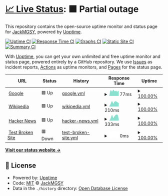 # [📈 Live Status](https://JackMcLeanGSY.github.io/status-page): <!--live status--> **🟧 Partial outage**

This repository contains the open-source uptime monitor and status page for [JackMGSY](https://jackclean2015.wixsite.com/totalaviationyt), powered by [Upptime](https://github.com/upptime/upptime).

[![Uptime CI](https://github.com/JackMcLeanGSY/status-page/workflows/Uptime%20CI/badge.svg)](https://github.com/JackMcLeanGSY/status-page/actions?query=workflow%3A%22Uptime+CI%22)
[![Response Time CI](https://github.com/JackMcLeanGSY/status-page/workflows/Response%20Time%20CI/badge.svg)](https://github.com/JackMcLeanGSY/status-page/actions?query=workflow%3A%22Response+Time+CI%22)
[![Graphs CI](https://github.com/JackMcLeanGSY/status-page/workflows/Graphs%20CI/badge.svg)](https://github.com/JackMcLeanGSY/status-page/actions?query=workflow%3A%22Graphs+CI%22)
[![Static Site CI](https://github.com/JackMcLeanGSY/status-page/workflows/Static%20Site%20CI/badge.svg)](https://github.com/JackMcLeanGSY/status-page/actions?query=workflow%3A%22Static+Site+CI%22)
[![Summary CI](https://github.com/JackMcLeanGSY/status-page/workflows/Summary%20CI/badge.svg)](https://github.com/JackMcLeanGSY/status-page/actions?query=workflow%3A%22Summary+CI%22)

With [Upptime](https://upptime.js.org), you can get your own unlimited and free uptime monitor and status page, powered entirely by a GitHub repository. We use [Issues](https://github.com/JackMcLeanGSY/status-page/issues) as incident reports, [Actions](https://github.com/JackMcLeanGSY/status-page/actions) as uptime monitors, and [Pages](https://JackMcLeanGSY.github.io/status-page) for the status page.

<!--start: status pages-->
<!-- This summary is generated by Upptime (https://github.com/upptime/upptime) -->
<!-- Do not edit this manually, your changes will be overwritten -->
<!-- prettier-ignore -->
| URL | Status | History | Response Time | Uptime |
| --- | ------ | ------- | ------------- | ------ |
| <img alt="" src="https://icons.duckduckgo.com/ip3/www.google.com.ico" height="13"> [Google](https://www.google.com) | 🟩 Up | [google.yml](https://github.com/JackMcLeanGSY/status-page/commits/HEAD/history/google.yml) | <details><summary><img alt="Response time graph" src="./graphs/google/response-time-week.png" height="20"> 77ms</summary><br><a href="https://JackMcLeanGSY.github.io/status-page/history/google"><img alt="Response time 104" src="https://img.shields.io/endpoint?url=https%3A%2F%2Fraw.githubusercontent.com%2FJackMcLeanGSY%2Fstatus-page%2FHEAD%2Fapi%2Fgoogle%2Fresponse-time.json"></a><br><a href="https://JackMcLeanGSY.github.io/status-page/history/google"><img alt="24-hour response time 67" src="https://img.shields.io/endpoint?url=https%3A%2F%2Fraw.githubusercontent.com%2FJackMcLeanGSY%2Fstatus-page%2FHEAD%2Fapi%2Fgoogle%2Fresponse-time-day.json"></a><br><a href="https://JackMcLeanGSY.github.io/status-page/history/google"><img alt="7-day response time 77" src="https://img.shields.io/endpoint?url=https%3A%2F%2Fraw.githubusercontent.com%2FJackMcLeanGSY%2Fstatus-page%2FHEAD%2Fapi%2Fgoogle%2Fresponse-time-week.json"></a><br><a href="https://JackMcLeanGSY.github.io/status-page/history/google"><img alt="30-day response time 104" src="https://img.shields.io/endpoint?url=https%3A%2F%2Fraw.githubusercontent.com%2FJackMcLeanGSY%2Fstatus-page%2FHEAD%2Fapi%2Fgoogle%2Fresponse-time-month.json"></a><br><a href="https://JackMcLeanGSY.github.io/status-page/history/google"><img alt="1-year response time 104" src="https://img.shields.io/endpoint?url=https%3A%2F%2Fraw.githubusercontent.com%2FJackMcLeanGSY%2Fstatus-page%2FHEAD%2Fapi%2Fgoogle%2Fresponse-time-year.json"></a></details> | <details><summary><a href="https://JackMcLeanGSY.github.io/status-page/history/google">100.00%</a></summary><a href="https://JackMcLeanGSY.github.io/status-page/history/google"><img alt="All-time uptime 100.00%" src="https://img.shields.io/endpoint?url=https%3A%2F%2Fraw.githubusercontent.com%2FJackMcLeanGSY%2Fstatus-page%2FHEAD%2Fapi%2Fgoogle%2Fuptime.json"></a><br><a href="https://JackMcLeanGSY.github.io/status-page/history/google"><img alt="24-hour uptime 100.00%" src="https://img.shields.io/endpoint?url=https%3A%2F%2Fraw.githubusercontent.com%2FJackMcLeanGSY%2Fstatus-page%2FHEAD%2Fapi%2Fgoogle%2Fuptime-day.json"></a><br><a href="https://JackMcLeanGSY.github.io/status-page/history/google"><img alt="7-day uptime 100.00%" src="https://img.shields.io/endpoint?url=https%3A%2F%2Fraw.githubusercontent.com%2FJackMcLeanGSY%2Fstatus-page%2FHEAD%2Fapi%2Fgoogle%2Fuptime-week.json"></a><br><a href="https://JackMcLeanGSY.github.io/status-page/history/google"><img alt="30-day uptime 100.00%" src="https://img.shields.io/endpoint?url=https%3A%2F%2Fraw.githubusercontent.com%2FJackMcLeanGSY%2Fstatus-page%2FHEAD%2Fapi%2Fgoogle%2Fuptime-month.json"></a><br><a href="https://JackMcLeanGSY.github.io/status-page/history/google"><img alt="1-year uptime 100.00%" src="https://img.shields.io/endpoint?url=https%3A%2F%2Fraw.githubusercontent.com%2FJackMcLeanGSY%2Fstatus-page%2FHEAD%2Fapi%2Fgoogle%2Fuptime-year.json"></a></details>
| <img alt="" src="https://icons.duckduckgo.com/ip3/en.wikipedia.org.ico" height="13"> [Wikipedia](https://en.wikipedia.org) | 🟩 Up | [wikipedia.yml](https://github.com/JackMcLeanGSY/status-page/commits/HEAD/history/wikipedia.yml) | <details><summary><img alt="Response time graph" src="./graphs/wikipedia/response-time-week.png" height="20"> 210ms</summary><br><a href="https://JackMcLeanGSY.github.io/status-page/history/wikipedia"><img alt="Response time 210" src="https://img.shields.io/endpoint?url=https%3A%2F%2Fraw.githubusercontent.com%2FJackMcLeanGSY%2Fstatus-page%2FHEAD%2Fapi%2Fwikipedia%2Fresponse-time.json"></a><br><a href="https://JackMcLeanGSY.github.io/status-page/history/wikipedia"><img alt="24-hour response time 429" src="https://img.shields.io/endpoint?url=https%3A%2F%2Fraw.githubusercontent.com%2FJackMcLeanGSY%2Fstatus-page%2FHEAD%2Fapi%2Fwikipedia%2Fresponse-time-day.json"></a><br><a href="https://JackMcLeanGSY.github.io/status-page/history/wikipedia"><img alt="7-day response time 210" src="https://img.shields.io/endpoint?url=https%3A%2F%2Fraw.githubusercontent.com%2FJackMcLeanGSY%2Fstatus-page%2FHEAD%2Fapi%2Fwikipedia%2Fresponse-time-week.json"></a><br><a href="https://JackMcLeanGSY.github.io/status-page/history/wikipedia"><img alt="30-day response time 210" src="https://img.shields.io/endpoint?url=https%3A%2F%2Fraw.githubusercontent.com%2FJackMcLeanGSY%2Fstatus-page%2FHEAD%2Fapi%2Fwikipedia%2Fresponse-time-month.json"></a><br><a href="https://JackMcLeanGSY.github.io/status-page/history/wikipedia"><img alt="1-year response time 210" src="https://img.shields.io/endpoint?url=https%3A%2F%2Fraw.githubusercontent.com%2FJackMcLeanGSY%2Fstatus-page%2FHEAD%2Fapi%2Fwikipedia%2Fresponse-time-year.json"></a></details> | <details><summary><a href="https://JackMcLeanGSY.github.io/status-page/history/wikipedia">100.00%</a></summary><a href="https://JackMcLeanGSY.github.io/status-page/history/wikipedia"><img alt="All-time uptime 100.00%" src="https://img.shields.io/endpoint?url=https%3A%2F%2Fraw.githubusercontent.com%2FJackMcLeanGSY%2Fstatus-page%2FHEAD%2Fapi%2Fwikipedia%2Fuptime.json"></a><br><a href="https://JackMcLeanGSY.github.io/status-page/history/wikipedia"><img alt="24-hour uptime 100.00%" src="https://img.shields.io/endpoint?url=https%3A%2F%2Fraw.githubusercontent.com%2FJackMcLeanGSY%2Fstatus-page%2FHEAD%2Fapi%2Fwikipedia%2Fuptime-day.json"></a><br><a href="https://JackMcLeanGSY.github.io/status-page/history/wikipedia"><img alt="7-day uptime 100.00%" src="https://img.shields.io/endpoint?url=https%3A%2F%2Fraw.githubusercontent.com%2FJackMcLeanGSY%2Fstatus-page%2FHEAD%2Fapi%2Fwikipedia%2Fuptime-week.json"></a><br><a href="https://JackMcLeanGSY.github.io/status-page/history/wikipedia"><img alt="30-day uptime 100.00%" src="https://img.shields.io/endpoint?url=https%3A%2F%2Fraw.githubusercontent.com%2FJackMcLeanGSY%2Fstatus-page%2FHEAD%2Fapi%2Fwikipedia%2Fuptime-month.json"></a><br><a href="https://JackMcLeanGSY.github.io/status-page/history/wikipedia"><img alt="1-year uptime 100.00%" src="https://img.shields.io/endpoint?url=https%3A%2F%2Fraw.githubusercontent.com%2FJackMcLeanGSY%2Fstatus-page%2FHEAD%2Fapi%2Fwikipedia%2Fuptime-year.json"></a></details>
| <img alt="" src="https://icons.duckduckgo.com/ip3/news.ycombinator.com.ico" height="13"> [Hacker News](https://news.ycombinator.com) | 🟩 Up | [hacker-news.yml](https://github.com/JackMcLeanGSY/status-page/commits/HEAD/history/hacker-news.yml) | <details><summary><img alt="Response time graph" src="./graphs/hacker-news/response-time-week.png" height="20"> 333ms</summary><br><a href="https://JackMcLeanGSY.github.io/status-page/history/hacker-news"><img alt="Response time 286" src="https://img.shields.io/endpoint?url=https%3A%2F%2Fraw.githubusercontent.com%2FJackMcLeanGSY%2Fstatus-page%2FHEAD%2Fapi%2Fhacker-news%2Fresponse-time.json"></a><br><a href="https://JackMcLeanGSY.github.io/status-page/history/hacker-news"><img alt="24-hour response time 457" src="https://img.shields.io/endpoint?url=https%3A%2F%2Fraw.githubusercontent.com%2FJackMcLeanGSY%2Fstatus-page%2FHEAD%2Fapi%2Fhacker-news%2Fresponse-time-day.json"></a><br><a href="https://JackMcLeanGSY.github.io/status-page/history/hacker-news"><img alt="7-day response time 333" src="https://img.shields.io/endpoint?url=https%3A%2F%2Fraw.githubusercontent.com%2FJackMcLeanGSY%2Fstatus-page%2FHEAD%2Fapi%2Fhacker-news%2Fresponse-time-week.json"></a><br><a href="https://JackMcLeanGSY.github.io/status-page/history/hacker-news"><img alt="30-day response time 286" src="https://img.shields.io/endpoint?url=https%3A%2F%2Fraw.githubusercontent.com%2FJackMcLeanGSY%2Fstatus-page%2FHEAD%2Fapi%2Fhacker-news%2Fresponse-time-month.json"></a><br><a href="https://JackMcLeanGSY.github.io/status-page/history/hacker-news"><img alt="1-year response time 286" src="https://img.shields.io/endpoint?url=https%3A%2F%2Fraw.githubusercontent.com%2FJackMcLeanGSY%2Fstatus-page%2FHEAD%2Fapi%2Fhacker-news%2Fresponse-time-year.json"></a></details> | <details><summary><a href="https://JackMcLeanGSY.github.io/status-page/history/hacker-news">100.00%</a></summary><a href="https://JackMcLeanGSY.github.io/status-page/history/hacker-news"><img alt="All-time uptime 100.00%" src="https://img.shields.io/endpoint?url=https%3A%2F%2Fraw.githubusercontent.com%2FJackMcLeanGSY%2Fstatus-page%2FHEAD%2Fapi%2Fhacker-news%2Fuptime.json"></a><br><a href="https://JackMcLeanGSY.github.io/status-page/history/hacker-news"><img alt="24-hour uptime 100.00%" src="https://img.shields.io/endpoint?url=https%3A%2F%2Fraw.githubusercontent.com%2FJackMcLeanGSY%2Fstatus-page%2FHEAD%2Fapi%2Fhacker-news%2Fuptime-day.json"></a><br><a href="https://JackMcLeanGSY.github.io/status-page/history/hacker-news"><img alt="7-day uptime 100.00%" src="https://img.shields.io/endpoint?url=https%3A%2F%2Fraw.githubusercontent.com%2FJackMcLeanGSY%2Fstatus-page%2FHEAD%2Fapi%2Fhacker-news%2Fuptime-week.json"></a><br><a href="https://JackMcLeanGSY.github.io/status-page/history/hacker-news"><img alt="30-day uptime 100.00%" src="https://img.shields.io/endpoint?url=https%3A%2F%2Fraw.githubusercontent.com%2FJackMcLeanGSY%2Fstatus-page%2FHEAD%2Fapi%2Fhacker-news%2Fuptime-month.json"></a><br><a href="https://JackMcLeanGSY.github.io/status-page/history/hacker-news"><img alt="1-year uptime 100.00%" src="https://img.shields.io/endpoint?url=https%3A%2F%2Fraw.githubusercontent.com%2FJackMcLeanGSY%2Fstatus-page%2FHEAD%2Fapi%2Fhacker-news%2Fuptime-year.json"></a></details>
| <img alt="" src="https://icons.duckduckgo.com/ip3/thissitedoesnotexist.koj.co.ico" height="13"> [Test Broken Site](https://thissitedoesnotexist.koj.co) | 🟥 Down | [test-broken-site.yml](https://github.com/JackMcLeanGSY/status-page/commits/HEAD/history/test-broken-site.yml) | <details><summary><img alt="Response time graph" src="./graphs/test-broken-site/response-time-week.png" height="20"> 0ms</summary><br><a href="https://JackMcLeanGSY.github.io/status-page/history/test-broken-site"><img alt="Response time 0" src="https://img.shields.io/endpoint?url=https%3A%2F%2Fraw.githubusercontent.com%2FJackMcLeanGSY%2Fstatus-page%2FHEAD%2Fapi%2Ftest-broken-site%2Fresponse-time.json"></a><br><a href="https://JackMcLeanGSY.github.io/status-page/history/test-broken-site"><img alt="24-hour response time 0" src="https://img.shields.io/endpoint?url=https%3A%2F%2Fraw.githubusercontent.com%2FJackMcLeanGSY%2Fstatus-page%2FHEAD%2Fapi%2Ftest-broken-site%2Fresponse-time-day.json"></a><br><a href="https://JackMcLeanGSY.github.io/status-page/history/test-broken-site"><img alt="7-day response time 0" src="https://img.shields.io/endpoint?url=https%3A%2F%2Fraw.githubusercontent.com%2FJackMcLeanGSY%2Fstatus-page%2FHEAD%2Fapi%2Ftest-broken-site%2Fresponse-time-week.json"></a><br><a href="https://JackMcLeanGSY.github.io/status-page/history/test-broken-site"><img alt="30-day response time 0" src="https://img.shields.io/endpoint?url=https%3A%2F%2Fraw.githubusercontent.com%2FJackMcLeanGSY%2Fstatus-page%2FHEAD%2Fapi%2Ftest-broken-site%2Fresponse-time-month.json"></a><br><a href="https://JackMcLeanGSY.github.io/status-page/history/test-broken-site"><img alt="1-year response time 0" src="https://img.shields.io/endpoint?url=https%3A%2F%2Fraw.githubusercontent.com%2FJackMcLeanGSY%2Fstatus-page%2FHEAD%2Fapi%2Ftest-broken-site%2Fresponse-time-year.json"></a></details> | <details><summary><a href="https://JackMcLeanGSY.github.io/status-page/history/test-broken-site">100.00%</a></summary><a href="https://JackMcLeanGSY.github.io/status-page/history/test-broken-site"><img alt="All-time uptime 100.00%" src="https://img.shields.io/endpoint?url=https%3A%2F%2Fraw.githubusercontent.com%2FJackMcLeanGSY%2Fstatus-page%2FHEAD%2Fapi%2Ftest-broken-site%2Fuptime.json"></a><br><a href="https://JackMcLeanGSY.github.io/status-page/history/test-broken-site"><img alt="24-hour uptime 100.00%" src="https://img.shields.io/endpoint?url=https%3A%2F%2Fraw.githubusercontent.com%2FJackMcLeanGSY%2Fstatus-page%2FHEAD%2Fapi%2Ftest-broken-site%2Fuptime-day.json"></a><br><a href="https://JackMcLeanGSY.github.io/status-page/history/test-broken-site"><img alt="7-day uptime 100.00%" src="https://img.shields.io/endpoint?url=https%3A%2F%2Fraw.githubusercontent.com%2FJackMcLeanGSY%2Fstatus-page%2FHEAD%2Fapi%2Ftest-broken-site%2Fuptime-week.json"></a><br><a href="https://JackMcLeanGSY.github.io/status-page/history/test-broken-site"><img alt="30-day uptime 100.00%" src="https://img.shields.io/endpoint?url=https%3A%2F%2Fraw.githubusercontent.com%2FJackMcLeanGSY%2Fstatus-page%2FHEAD%2Fapi%2Ftest-broken-site%2Fuptime-month.json"></a><br><a href="https://JackMcLeanGSY.github.io/status-page/history/test-broken-site"><img alt="1-year uptime 100.00%" src="https://img.shields.io/endpoint?url=https%3A%2F%2Fraw.githubusercontent.com%2FJackMcLeanGSY%2Fstatus-page%2FHEAD%2Fapi%2Ftest-broken-site%2Fuptime-year.json"></a></details>

<!--end: status pages-->

[**Visit our status website →**](https://JackMcLeanGSY.github.io/status-page)

## 📄 License

- Powered by: [Upptime](https://github.com/upptime/upptime)
- Code: [MIT](./LICENSE) © [JackMGSY](https://jackclean2015.wixsite.com/totalaviationyt)
- Data in the `./history` directory: [Open Database License](https://opendatacommons.org/licenses/odbl/1-0/)
